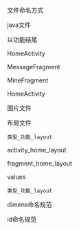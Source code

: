 文件命名方式

java文件

以功能结尾

HomeActivity

MessageFragment

MineFragment

HomeActivity



图片文件



布局文件

`类型_功能_layout`

activity_home_layout

fragment_home_layout



values

`类型_功能_layout`



dimens命名规范



id命名规范